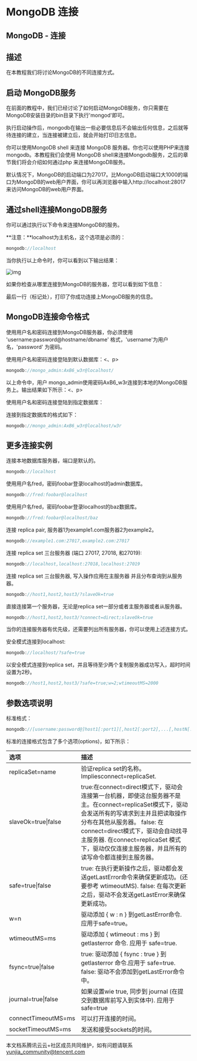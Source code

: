 # MongoDB 连接

## MongoDB - 连接

## 描述

在本教程我们将讨论MongoDB的不同连接方式。

## 启动 MongoDB服务

在前面的教程中，我们已经讨论了如何启动MongoDB服务，你只需要在MongoDB安装目录的bin目录下执行'mongod'即可。

执行启动操作后，mongodb在输出一些必要信息后不会输出任何信息，之后就等待连接的建立，当连接被建立后，就会开始打印日志信息。

你可以使用MongoDB shell 来连接 MongoDB 服务器。你也可以使用PHP来连接mongodb。本教程我们会使用 MongoDB shell来连接Mongodb服务，之后的章节我们将会介绍如何通过php 来连接MongoDB服务。

默认情况下，MongoDB的启动端口为27017。比MongoDB启动端口大1000的端口为MongoDB的web用户界面，你可以再浏览器中输入http://localhost:28017 来访问MongoDB的web用户界面。

## 通过shell连接MongoDB服务

你可以通过执行以下命令来连接MongoDB的服务。

**注意：**localhost为主机名，这个选项是必须的：

```js
mongodb://localhost
```

当你执行以上命令时，你可以看到以下输出结果：

![img](https://ask.qcloudimg.com/http-save/devdocs/5p0mzat16y.png)

如果你检查从哪里连接到MongoDB的服务器，您可以看到如下信息：



最后一行（标记处），打印了你成功连接上MongoDB服务的信息。

## MongoDB连接命令格式

使用用户名和密码连接到MongoDB服务器，你必须使用 'username:password@hostname/dbname' 格式，'username'为用户名，'password' 为密码。

使用用户名和密码连接登陆到默认数据库：<、p>

```js
mongodb://mongo_admin:AxB6_w3r@localhost/
```

以上命令中，用户 mongo_admin使用密码AxB6_w3r连接到本地的MongoDB服务上。输出结果如下所示：<、p>



使用用户名和密码连接登陆到指定数据库：

连接到指定数据库的格式如下：

```js
mongodb://mongo_admin:AxB6_w3r@localhost/w3r
```

## 更多连接实例

连接本地数据库服务器，端口是默认的。

```js
mongodb://localhost
```

使用用户名fred，密码foobar登录localhost的admin数据库。

```js
mongodb://fred:foobar@localhost
```

使用用户名fred，密码foobar登录localhost的baz数据库。

```js
mongodb://fred:foobar@localhost/baz
```

连接 replica pair, 服务器1为example1.com服务器2为example2。

```js
mongodb://example1.com:27017,example2.com:27017
```

连接 replica set 三台服务器 (端口 27017, 27018, 和27019):

```js
mongodb://localhost,localhost:27018,localhost:27019
```

连接 replica set 三台服务器, 写入操作应用在主服务器 并且分布查询到从服务器。

```js
mongodb://host1,host2,host3/?slaveOk=true
```

直接连接第一个服务器，无论是replica set一部分或者主服务器或者从服务器。

```js
mongodb://host1,host2,host3/?connect=direct;slaveOk=true
```

当你的连接服务器有优先级，还需要列出所有服务器，你可以使用上述连接方式。

安全模式连接到localhost:

```js
mongodb://localhost/?safe=true
```

以安全模式连接到replica set，并且等待至少两个复制服务器成功写入，超时时间设置为2秒。

```js
mongodb://host1,host2,host3/?safe=true;w=2;wtimeoutMS=2000
```

## 参数选项说明

标准格式：

```js
mongodb://[username:password@]host1[:port1][,host2[:port2],...[,hostN[:portN]]][/[database][?options]]
```

标准的连接格式包含了多个选项(options)，如下所示：

| 选项                | 描述                                                         |
| :------------------ | :----------------------------------------------------------- |
| replicaSet=name     | 验证replica set的名称。 Impliesconnect=replicaSet.           |
| slaveOk=true\|false | true:在connect=direct模式下，驱动会连接第一台机器，即使这台服务器不是主。在connect=replicaSet模式下，驱动会发送所有的写请求到主并且把读取操作分布在其他从服务器。 false: 在 connect=direct模式下，驱动会自动找寻主服务器. 在connect=replicaSet 模式下，驱动仅仅连接主服务器，并且所有的读写命令都连接到主服务器。 |
| safe=true\|false    | true: 在执行更新操作之后，驱动都会发送getLastError命令来确保更新成功。(还要参考 wtimeoutMS). false: 在每次更新之后，驱动不会发送getLastError来确保更新成功。 |
| w=n                 | 驱动添加 { w : n } 到getLastError命令. 应用于safe=true。     |
| wtimeoutMS=ms       | 驱动添加 { wtimeout : ms } 到 getlasterror 命令. 应用于 safe=true. |
| fsync=true\|false   | true: 驱动添加 { fsync : true } 到 getlasterror 命令.应用于 safe=true. false: 驱动不会添加到getLastError命令中。 |
| journal=true\|false | 如果设置wie true, 同步到 journal (在提交到数据库前写入到实体中). 应用于 safe=true |
| connectTimeoutMS=ms | 可以打开连接的时间。                                         |
| socketTimeoutMS=ms  | 发送和接受sockets的时间。                                    |

本文档系腾讯云云+社区成员共同维护，如有问题请联系 yunjia_community@tencent.com